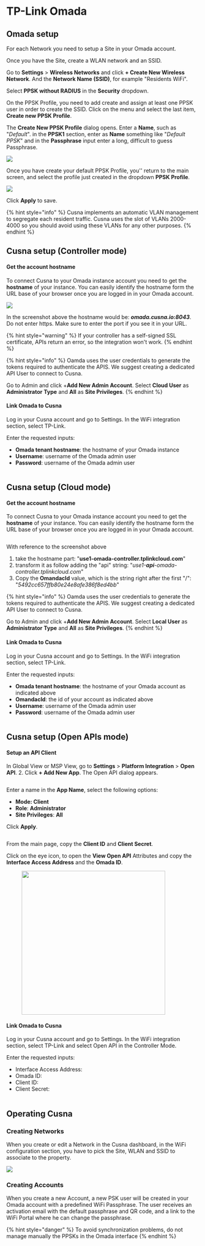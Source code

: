 # TP-Link Omada

## Omada setup

For each Network you need to setup a Site in your Omada account.

Once you have the Site, create a WLAN network and an SSID.

Go to **Settings** > **Wireless Networks** and click **+ Create New Wireless Network**. And the **Network Name (SSID)**, for example "Residents WiFi".

Select **PPSK without RADIUS** in the **Security** dropdown.

On the PPSK Profile, you need to add create and assign at least one PPSK user in order to create the SSID. Click on the menu and select the last item, **Create new PPSK Profile**.

The **Create New PPSK Profile** dialog opens. Enter a **Name**, such as "_Default_". in the **PPSK1** section, enter as **Name** something like "_Default PPSK_" and in the **Passphrase** input enter a long, difficult to guess Passphrase.

![](<../../.gitbook/assets/image (227).png>)

Once you have create your default PPSK Profile, you'' return to the main screen, and select the profile just created in the dropdown **PPSK Profile**.

![](<../../.gitbook/assets/image (132).png>)

Click **Apply** to save.



{% hint style="info" %}
Cusna implements an automatic VLAN management to segregate each resident traffic. Cusna uses the slot of VLANs 2000-4000 so you should avoid using these VLANs for any other purposes.
{% endhint %}



## Cusna setup (Controller mode)

#### Get the account hostname

To connect Cusna to your Omada instance account you need to get the **hostname** of your instance. You can easily identify the hostname form the URL base of your browser once you are logged in in your Omada account.

![](<../../.gitbook/assets/image (207).png>)

In the screenshot above the hostname would be: _**omada.cusna.io:8043**_. Do not enter https. Make sure to enter the port if you see it in your URL.

{% hint style="warning" %}
If your controller has a self-signed SSL certificate, APIs return an error, so the integration won't work.
{% endhint %}



{% hint style="info" %}
Oamda uses the user credentials to generate the tokens required to authenticate the APIS. We suggest creating a dedicated API User to connect to Cusna.

Go to Admin and click +**Add New Admin Account**. Select **Cloud User** as **Administrator** **Type** and **All** as **Site Privileges**.
{% endhint %}



#### Link Omada to Cusna

Log in your Cusna account and go to Settings. In the WiFi integration section, select TP-Link.

Enter the requested inputs:

* **Omada tenant hostname**: the hostname of your Omada instance
* **Username**: username of the Omada admin user
* **Password**: username of the Omada admin user

<figure><img src="../../.gitbook/assets/image (196).png" alt=""><figcaption></figcaption></figure>



## Cusna setup (Cloud mode)

#### Get the account hostname

To connect Cusna to your Omada instance account you need to get the **hostname** of your instance. You can easily identify the hostname form the URL base of your browser once you are logged in in your Omada account.



<figure><img src="../../.gitbook/assets/image (224).png" alt=""><figcaption></figcaption></figure>

With reference to the screenshot above&#x20;

1. take the hostname part: "**use1-omada-controller.tplinkcloud.com**"
2. transform it as follow adding the "api" string: "_use1-**api**-omada-controller.tplinkcloud.com_"
3. Copy the **OmandacId** value, which is the string right after the first "/": "_5492cc657ffb80e24e8afe386f8ed4bb_"



{% hint style="info" %}
Oamda uses the user credentials to generate the tokens required to authenticate the APIS. We suggest creating a dedicated API User to connect to Cusna.

Go to Admin and click +**Add New Admin Account**. Select **Local User** as **Administrator** **Type** and **All** as **Site Privileges**.
{% endhint %}



#### Link Omada to Cusna

Log in your Cusna account and go to Settings. In the WiFi integration section, select TP-Link.

Enter the requested inputs:

* **Omada tenant hostname**: the hostname of your Omada account as indicated above
* **OmandacId**: the id of your account as indicated above
* **Username**: username of the Omada admin user
* **Password**: username of the Omada admin user



<figure><img src="../../.gitbook/assets/image (228).png" alt=""><figcaption></figcaption></figure>



## Cusna setup (Open APIs mode)

#### Setup an API Client



In Global View or MSP View, go to **Settings** > **Platform Integration** > **Open API**. 2. Click  **+ Add New App**. The Open API dialog appears.

<figure><img src="../../.gitbook/assets/image (327).png" alt=""><figcaption></figcaption></figure>

Enter a name in the **App Name**, select the following options:&#x20;

* **Mode: Client**&#x20;
* **Role**: **Administrator**
* **Site Privileges**: **All**

Click **Apply**.

<figure><img src="../../.gitbook/assets/image (328).png" alt=""><figcaption></figcaption></figure>

From the main page, copy the **Client ID** and **Client Secret**.

Click on the eye icon, to open the **View Open API** Attributes and copy the **Interface Access Address** and the **Omada ID**.

<figure><img src="../../.gitbook/assets/image (330).png" alt="" width="375"><figcaption></figcaption></figure>

#### Link Omada to Cusna

Log in your Cusna account and go to Settings. In the WiFi integration section, select TP-Link and select Open API in the Controller Mode.

Enter the requested inputs:

* Interface Access Address:
* Omada ID:
* Client ID:
* Client Secret:

<figure><img src="../../.gitbook/assets/image (331).png" alt=""><figcaption></figcaption></figure>



## Operating Cusna



### Creating Networks

When you create or edit a Network in the Cusna dashboard, in the WiFi configuration section, you have to pick the Site, WLAN and SSID to associate to the property.

![](<../../.gitbook/assets/image (220).png>)

### Creating Accounts

When you create a new Account, a new PSK user will be created in your Omada account with a predefined WiFi Passphrase. The user receives an activation email with the default passphrase and QR code, and a link to the WiFi Portal where he can change the passphrase.

{% hint style="danger" %}
To avoid synchronization problems, do not manage manually the PPSKs in the Omada interface
{% endhint %}
